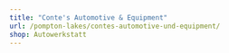 ```yaml
---
title: "Conte's Automotive & Equipment"
url: /pompton-lakes/contes-automotive-und-equipment/
shop: Autowerkstatt
---
```

